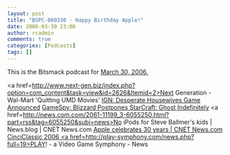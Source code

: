 ```yaml
---
layout: post
title: "BSPC-060330 - Happy Birthday Apple!"
date: 2006-03-30 23:00
author: rcadmin
comments: true
categories: [Podcasts]
tags: []
---
```

This is the Bitsmack podcast for <a href=http://bitsmack.com/dl/BSPC-060330.mp3>March 30, 2006.</a>


<a href=http://www.next-gen.biz/index.php?option=com_content&task=view&id=2626&Itemid=2>Next Generation - Wal-Mart 'Quitting UMD Movies'</a>
<a href=http://pc.ign.com/articles/698/698394p1.html>IGN: Desperate Housewives Game Announced</a>
<a href=http://xbox.gamespy.com/xbox/starcraft-ghost/698419p1.html>GameSpy: Blizzard Postpones StarCraft: Ghost Indefinitely</a>
<a href=http://news.com.com/2061-11199_3-6055250.html?part=rss&tag=6055250&subj=news>No iPods for Steve Ballmer's kids | News.blog | CNET News.com</a>
<a href=http://news.com.com/2009-1041-6053869.html>Apple celebrates 30 years | CNET News.com</a>
<a href=http://www.cinciclassic.org/>CinciClassic 2006
<a href=http://play-symphony.com/news.php?full=19>PLAY! - a Video Game Symphony - News</a>
